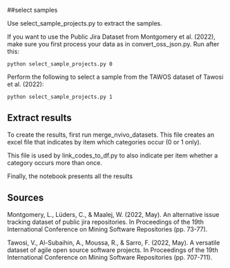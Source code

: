 ##select samples

Use select_sample_projects.py to extract the samples. 

If you want to use the Public Jira Dataset from Montgomery et al. (2022), make sure you first process your data as in convert_oss_json.py.
Run after this:
```
python select_sample_projects.py 0
```
Perform the following to select a sample from the TAWOS dataset of Tawosi et al. (2022):

```
python select_sample_projects.py 1
```

## Extract results
To create the results, first run merge_nvivo_datasets. 
This file creates an excel file that indicates by item which categories occur (0 or 1 only).

This file is used by link_codes_to_df.py to also indicate per item whether a category occurs more than once.

Finally, the notebook presents all the results


## Sources
Montgomery, L., Lüders, C., & Maalej, W. (2022, May). An alternative issue tracking dataset of public jira repositories. In Proceedings of the 19th International Conference on Mining Software Repositories (pp. 73-77).

Tawosi, V., Al-Subaihin, A., Moussa, R., & Sarro, F. (2022, May). A versatile dataset of agile open source software projects. In Proceedings of the 19th International Conference on Mining Software Repositories (pp. 707-711).
